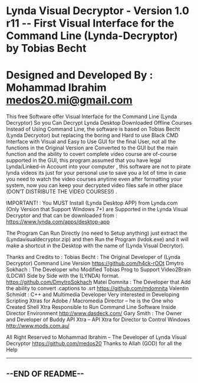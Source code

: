 Lynda Visual Decryptor - Version 1.0 r11 --
First Visual Interface for the Command Line (Lynda-Decryptor) by Tobias Becht
============================
Designed and Developed By :
Mohammad Ibrahim
medos20.mi@gmail.com
============================
This free Software offer Visual Interface for the Command Line (Lynda Decryptor) So you Can Decrypt Lynda Desktop Downloaded Offline Courses Instead of Using Command Line, the software is based on Tobias Becht (Lynda Decryotor) but replacing the boring and Hard to use Black CMD Interface with Visual and Easy to Use GUI for the final User, not all the functions in the Original Version are Converted to the GUI but the main function and the ability to covert complete video course are of-course supported in the GUI, this program assumed that you have legal Lynda/Linked-in Account into your computer , this software are not to pirate lynda videos its just for your personal use to save you a lot of time in case you need to watch the video courses anytime even after formatting your system, now you can keep your decrypted video files safe in other place (DON’T DISTRIBUTE THE VIDEO COURSES!) .

IMPORTANT! :
You MUST Install (Lynda Desktop APP) from Lynda.com (Only Version that Support Windows 7+) are Supported in the Lynda Visual Decryptor and that can be downloaded from :
https://www.lynda.com/apps/desktop-app

The Program Can Run Directly (no need to Setup anything) just extract the (Lyndavisualdecryptor.zip) and then Run the Program (lvdok.exe) and it will make a shortcut in the Desktop with the name of (Lynda Visual Decrytor).


Thanks and Credits to :
Tobias Becht : The Original Developer of (Lynda Decryptor) Command Line Version
https://github.com/h4ck-rOOt
Dmytro Sokhach : The Developer who Modified Tobias Prog to Support Video2Brain (LDCW) Side by Side with the (LYNDA) format.
https://github.com/DmytroSokhach
Matei Domnita : The Developer that Add the ability to convert .captions to .srt
https://github.com/mdomnita
Valentin Schmidt : C++ and Multimedia Developer Very interested in Developing Scripting Xtras for Adobe / Macromedia Director – he is the One who Created Shell Xtra Responsible to Run Command Line Software Inside Director Environment
http://www.dasdeck.com/
Gary Smith : The Owner and Developer of Buddy API Xtra – API Xtra for  Director to Control Windows
http://www.mods.com.au/


All Right Reserved to Mohammad Ibrahim – The Developer of Lynda Visual Decryptor
https://github.com/medos20
Thanks to Allah (GOD) for all the Help

----------------------------
--END OF README--
----------------------------




